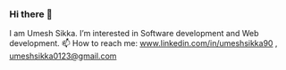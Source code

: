### Hi there 👋
I am Umesh Sikka.
I’m interested in Software development and Web development.
📫 How to reach me: www.linkedin.com/in/umeshsikka90 , umeshsikka0123@gmail.com

<!--
**Umesh090123/Umesh090123** is a ✨ _special_ ✨ repository because its `README.md` (this file) appears on your GitHub profile.

Here are some ideas to get you started:

- 🔭 I’m currently working on ...
- 🌱 I’m currently learning ...
- 👯 I’m looking to collaborate on ...
- 🤔 I’m looking for help with ...
- 💬 Ask me about ...
- 📫 How to reach me: ...
- 😄 Pronouns: ...
- ⚡ Fun fact: ...
-->
